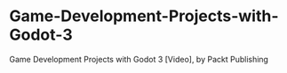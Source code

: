 # Game-Development-Projects-with-Godot-3
Game Development Projects with Godot 3 [Video], by Packt Publishing
